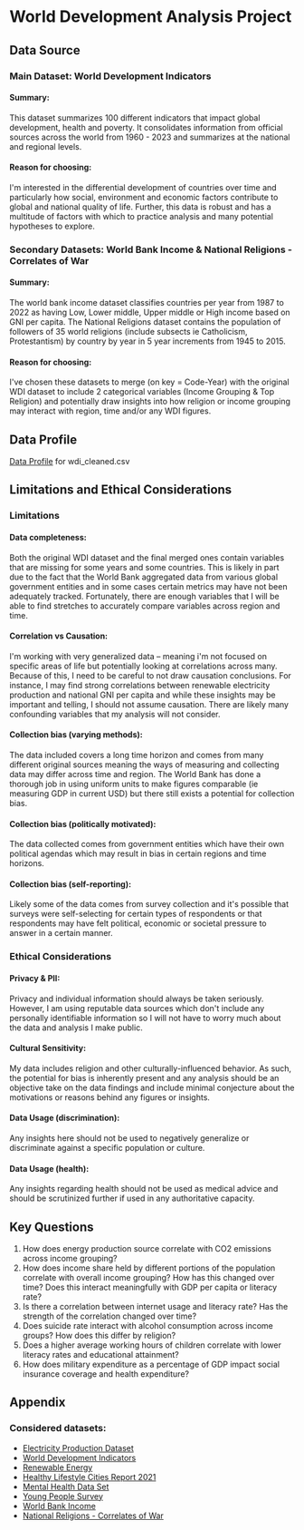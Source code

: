 # World Development Analysis Project
## Data Source
### Main Dataset: World Development Indicators
#### Summary:
This dataset summarizes 100 different indicators that impact global development, health and poverty. It consolidates information from official sources across the world from 1960 - 2023 and summarizes at the national and regional levels.
#### Reason for choosing:
I'm interested in the differential development of countries over time and particularly how social, environment and economic factors contribute to global and national quality of life. Further, this data is robust and has a multitude of factors with which to practice analysis and many potential hypotheses to explore.
### Secondary Datasets: World Bank Income & National Religions - Correlates of War
#### Summary:
The world bank income dataset classifies countries per year from 1987 to 2022 as having Low, Lower middle, Upper middle or High income based on GNI per capita. 
The National Religions dataset contains the population of followers of 35 world religions (include subsects ie Catholicism, Protestantism) by country by year in 5 year increments from 1945 to 2015.
#### Reason for choosing:
I've chosen these datasets to merge (on key = Code-Year) with the original WDI dataset to include 2 categorical variables (Income Grouping & Top Religion) and potentially draw insights into how religion or income grouping may interact with region, time and/or any WDI figures.
## Data Profile
[Data Profile](https://docs.google.com/document/d/1Q6NKOSRb4bZQ5gbz57sMWshCltmzBM7q6Xvl1L-35bM/edit?usp=sharing) for wdi_cleaned.csv
## Limitations and Ethical Considerations
### Limitations
#### Data completeness:
Both the original WDI dataset and the final merged ones contain variables that are missing for some years and some countries. This is likely in part due to the fact that the World Bank aggregated data from various global government entities and in some cases certain metrics may have not been adequately tracked. Fortunately, there are enough variables that I will be able to find stretches to accurately compare variables across region and time.
#### Correlation vs Causation:
I'm working with very generalized data – meaning i'm not focused on specific areas of life but potentially looking at correlations across many. Because of this, I need to be careful to not draw causation conclusions. For instance, I may find strong correlations between renewable electricity production and national GNI per capita and while these insights may be important and telling, I should not assume causation. There are likely many confounding variables that my analysis will not consider.
#### Collection bias (varying methods):
The data included covers a long time horizon and comes from many different original sources meaning the ways of measuring and collecting data may differ across time and region. The World Bank has done a thorough job in using uniform units to make figures comparable (ie measuring GDP in current USD) but there still exists a potential for collection bias.
#### Collection bias (politically motivated):
The data collected comes from government entities which have their own political agendas which may result in bias in certain regions and time horizons.
#### Collection bias (self-reporting):
Likely some of the data comes from survey collection and it's possible that surveys were self-selecting for certain types of respondents or that respondents may have felt political, economic or societal pressure to answer in a certain manner.
### Ethical Considerations
#### Privacy & PII:
Privacy and individual information should always be taken seriously. However, I am using reputable data sources which don't include any personally identifiable information so I will not have to worry much about the data and analysis I make public.
#### Cultural Sensitivity:
My data includes religion and other culturally-influenced behavior. As such, the potential for bias is inherently present and any analysis should be an objective take on the data findings and include minimal conjecture about the motivations or reasons behind any figures or insights.
#### Data Usage (discrimination):
Any insights here should not be used to negatively generalize or discriminate against a specific population or culture.
#### Data Usage (health):
Any insights regarding health should not be used as medical advice and should be scrutinized further if used in any authoritative capacity.
## Key Questions
1. How does energy production source correlate with CO2 emissions across income grouping?
2. How does income share held by different portions of the population correlate with overall income grouping? How has this changed over time? Does this interact meaningfully with GDP per capita or literacy rate?
3. Is there a correlation between internet usage and literacy rate? Has the strength of the correlation changed over time?
4. Does suicide rate interact with alcohol consumption across income groups? How does this differ by religion?
5. Does a higher average working hours of children correlate with lower literacy rates and educational attainment?
6. How does military expenditure as a percentage of GDP impact social insurance coverage and health expenditure?
## Appendix
### Considered datasets:
- [Electricity Production Dataset](https://www.kaggle.com/datasets/sazidthe1/global-electricity-production)
- [World Development Indicators](https://datacatalog.worldbank.org/search/dataset/0037712/World-Development-Indicators)
- [Renewable Energy](https://www.kaggle.com/datasets/belayethossainds/renewable-energy-world-wide-19652022)
- [Healthy Lifestyle Cities Report 2021](https://www.kaggle.com/datasets/prasertk/healthy-lifestyle-cities-report-2021)
- [Mental Health Data Set](https://www.kaggle.com/datasets/bhavikjikadara/mental-health-dataset)
- [Young People Survey](https://www.kaggle.com/datasets/miroslavsabo/young-people-survey)
- [World Bank Income](https://datatopics.worldbank.org/world-development-indicators/the-world-by-income-and-region.html)
- [National Religions - Correlates of War](https://correlatesofwar.org/data-sets/world-religion-data/)
 
